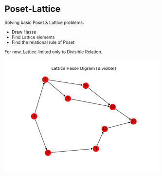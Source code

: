 # Poset-Lattice
Solving basic Poset &amp; Lattice problems. 

- Draw Hasse
- Find Lattice elements
- Find the relational rule of Poset

For now, Lattice limited only to Divisible Relation.

![alt text](https://github.com/muazhari/Poset-Lattice/blob/master/assets/img1.png)
